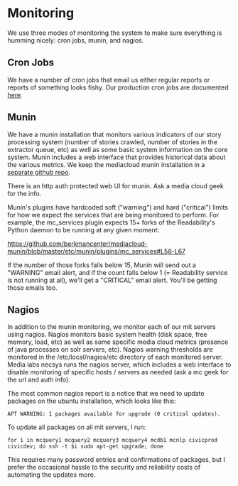 Monitoring
==========

We use three modes of monitoring the system to make sure everything is humming nicely: cron jobs, munin, and nagios.

Cron Jobs
---------

We have a number of cron jobs that email us either regular reports or reports of something looks fishy.  Our production
cron jobs are documented [here](cron-jobs.markdown).

Munin
-----

We have a munin installation that monitors various indicators of our story processing system (number of stories crawled,
number of stories in the extractor queue, etc) as well as some basic system information on the core system.  Munin
includes a web interface that provides historical data about the various metrics. We keep the mediacloud munin
installation in a [separate github repo](https://github.com/berkmancenter/mediacloud-munin).

There is an http auth protected web UI for munin.  Ask a media cloud geek for the info.

Munin's plugins have hardcoded soft ("warning") and hard ("critical") limits for how we expect the services that are
being monitored to perform. For example, the mc_services plugin expects 15+ forks of the Readability's Python daemon to
be running at any given moment:

https://github.com/berkmancenter/mediacloud-munin/blob/master/etc/munin/plugins/mc_services#L58-L67

If the number of those forks falls below 15, Munin will send out a "WARNING" email alert, and if the count falls below
1 (= Readability service is not running at all), we'll get a "CRITICAL" email alert. You'll be getting those emails
too.

Nagios
------

In addition to the munin monitoring, we monitor each of our mit servers using nagios.  Nagios monitors basic system
health (disk space, free memory, load, etc) as well as some specific media cloud metrics (presence of java processes
on solr servers, etc).  Nagios warning thresholds are monitored in the /etc/local/nagios/etc directory of each
monitored server.  Media labs necsys runs the nagios server, which includes a web interface to disable monitoring
of specific hosts / servers as needed (ask a mc geek for the url and auth info).

The most common nagios report is a notice that we need to update packages on the ubuntu installation, which looks like
this:

```
APT WARNING: 1 packages available for upgrade (0 critical updates).
```

To update all packages on all mit servers, I run:

```
for i in mcquery1 mcquery2 mcquery3 mcquery4 mcdb1 mcnlp civicprod civicdev; do ssh -t $i sudo apt-get upgrade; done
```

This requires many password entries and confirmations of packages, but I prefer the occasional hassle to the security
and reliability costs of automating the updates more.
